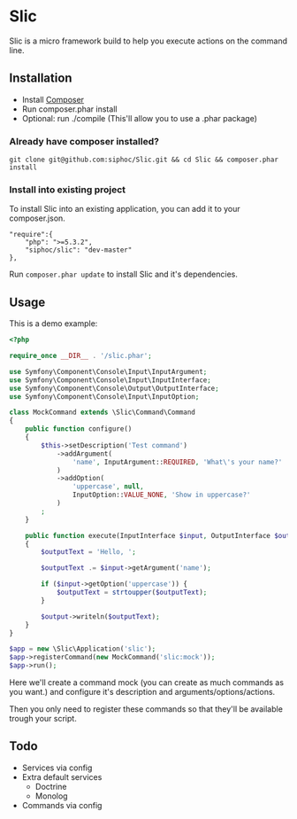 # Slic

Slic is a micro framework build to help you execute actions on the command line.

## Installation

* Install [Composer](http://getcomposer.org/)
* Run composer.phar install
* Optional: run ./compile (This'll allow you to use a .phar package)

### Already have composer installed?

    git clone git@github.com:siphoc/Slic.git && cd Slic && composer.phar install

### Install into existing project

To install Slic into an existing application, you can add it to your composer.json.

    "require":{
        "php": ">=5.3.2",
        "siphoc/slic": "dev-master"
    },

Run `composer.phar update` to install Slic and it's dependencies.

## Usage

This is a demo example:

```php
<?php

require_once __DIR__ . '/slic.phar';

use Symfony\Component\Console\Input\InputArgument;
use Symfony\Component\Console\Input\InputInterface;
use Symfony\Component\Console\Output\OutputInterface;
use Symfony\Component\Console\Input\InputOption;

class MockCommand extends \Slic\Command\Command
{
    public function configure()
    {
        $this->setDescription('Test command')
            ->addArgument(
                'name', InputArgument::REQUIRED, 'What\'s your name?'
            )
            ->addOption(
                'uppercase', null,
                InputOption::VALUE_NONE, 'Show in uppercase?'
            )
        ;
    }

    public function execute(InputInterface $input, OutputInterface $output)
    {
        $outputText = 'Hello, ';

        $outputText .= $input->getArgument('name');

        if ($input->getOption('uppercase')) {
            $outputText = strtoupper($outputText);
        }

        $output->writeln($outputText);
    }
}

$app = new \Slic\Application('slic');
$app->registerCommand(new MockCommand('slic:mock'));
$app->run();
```

Here we'll create a command mock (you can create as much commands as you want.)
and configure it's description and arguments/options/actions.

Then you only need to register these commands so that they'll be available
trough your script.

## Todo

* Services via config
* Extra default services
    * Doctrine
    * Monolog
* Commands via config

